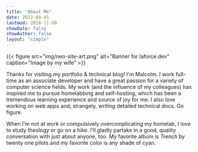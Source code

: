 ```yaml
---
title: "About Me"
date: 2022-09-05
lastmod: 2024-11-08
showDate: false
showAuthor: false
layout: "simple"
---
```


{{< figure
    src="img/neo-site-art.png"
    alt="Banner for laforce.dev"
    caption="Image by my wife"
    >}}

Thanks for visiting my portfolio & technical blog! I'm Malcolm. I work full-time as an associate developer and have a great passion for a variety of computer science fields. My work (and the influence of my colleagues) has inspired me to pursue homelabbing and self-hosting, which has been a tremendous learning experience and source of joy for me. I also love working on web apps and, strangely, writing detailed technical docs. Go figure.

When I'm not at work or compulsively overcomplicating my homelab, I love to study theology or go on a hike. I'll gladly partake in a good, quality conversation with just about anyone, too. My favorite album is *Trench* by twenty one pilots and my favorite color is any shade of cyan.
